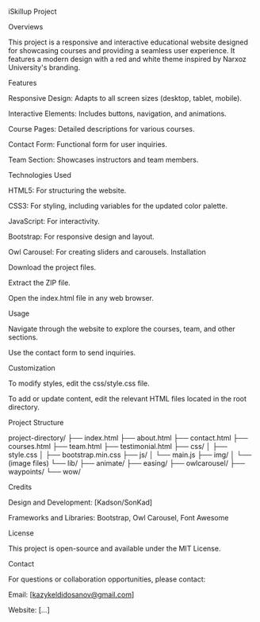 iSkillup Project

Overviews

This project is a responsive and interactive educational website designed for showcasing courses and providing a seamless user experience. It features a modern design with a red and white theme inspired by Narxoz University's branding.

Features

Responsive Design: Adapts to all screen sizes (desktop, tablet, mobile).

Interactive Elements: Includes buttons, navigation, and animations.

Course Pages: Detailed descriptions for various courses.

Contact Form: Functional form for user inquiries.

Team Section: Showcases instructors and team members.

Technologies Used

HTML5: For structuring the website.

CSS3: For styling, including variables for the updated color palette.

JavaScript: For interactivity.

Bootstrap: For responsive design and layout.

Owl Carousel: For creating sliders and carousels. Installation

Download the project files.

Extract the ZIP file.

Open the index.html file in any web browser.

Usage

Navigate through the website to explore the courses, team, and other sections.

Use the contact form to send inquiries.

Customization

To modify styles, edit the css/style.css file.

To add or update content, edit the relevant HTML files located in the root directory.

Project Structure

project-directory/ ├── index.html ├── about.html ├── contact.html ├── courses.html ├── team.html ├── testimonial.html ├── css/ │ ├── style.css │ ├── bootstrap.min.css ├── js/ │ └── main.js ├── img/ │ └── (image files) └── lib/ ├── animate/ ├── easing/ ├── owlcarousel/ ├── waypoints/ └── wow/

Credits

Design and Development: [Kadson/SonKad]

Frameworks and Libraries: Bootstrap, Owl Carousel, Font Awesome

License

This project is open-source and available under the MIT License.

Contact

For questions or collaboration opportunities, please contact:

Email: [kazykeldidosanov@gmail.com]

Website: [...]
